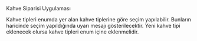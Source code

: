 Kahve Siparisi Uygulaması

Kahve tipleri enumda yer alan kahve tiplerine göre seçim yapılabilir.
Bunların haricinde seçim yapıldığında uyarı mesajı gösterilecektir.
Yeni kahve tipi eklenecek olursa kahve tipleri enum içine eklenmelidir.